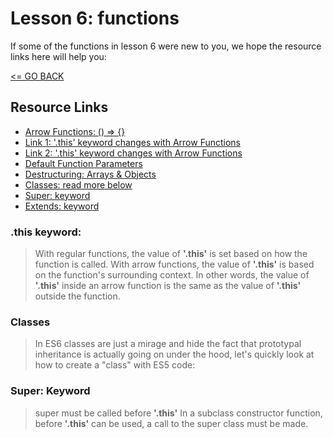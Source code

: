 # Lesson 6: functions

If some of the functions in lesson 6 were new to you, we hope the resource links here will help you:

[<= GO BACK ](../README.md)

## Resource Links

* [Arrow Functions: () => {}](https://developer.mozilla.org/en-US/docs/Web/JavaScript/Reference/Functions/Arrow_functions)
* [Link 1: '.this' keyword changes with Arrow Functions](https://github.com/getify/You-Dont-Know-JS/blob/master/this%20%26%20object%20prototypes/ch2.md)
* [Link 2: '.this' keyword changes with Arrow Functions](https://github.com/getify/You-Dont-Know-JS/blob/master/README.md)
* [Default Function Parameters](https://developer.mozilla.org/en-US/docs/Web/JavaScript/Reference/Functions/Default_parameters)
* [Destructuring: Arrays & Objects](https://developer.mozilla.org/en-US/docs/Web/JavaScript/Reference/Operators/Destructuring_assignment)
* [Classes: read more below](https://developer.mozilla.org/en-US/docs/Web/JavaScript/Reference/Statements/class)
* [Super: keyword](https://developer.mozilla.org/en-US/docs/Web/JavaScript/Reference/Operators/super)
* [Extends: keyword](https://developer.mozilla.org/en-US/docs/Web/JavaScript/Reference/Classes/extends)

### .this keyword:

> With regular functions, the value of **'.this'** is set based on how the function is called.
> With arrow functions, the value of **'.this'** is based on the function's surrounding context.
> In other words, the value of **'.this'** inside an arrow function is the same as the value of **'.this'** outside the function.


### Classes

> In ES6 classes are just a mirage and hide the fact that prototypal inheritance
> is actually going on under the hood, let's quickly look at how to create a "class" with ES5 code:


### Super: Keyword

> super must be called before **'.this'**
> In a subclass constructor function, before **'.this'** can be used, a call to the super class must be made.
